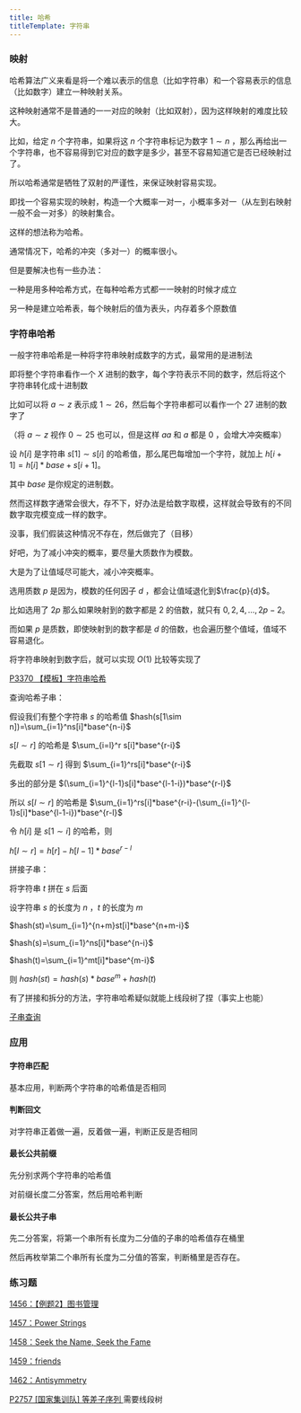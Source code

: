 ```yaml
---
title: 哈希
titleTemplate: 字符串
---
```


### 映射

哈希算法广义来看是将一个难以表示的信息（比如字符串）和一个容易表示的信息（比如数字）建立一种映射关系。

这种映射通常不是普通的一一对应的映射（比如双射），因为这样映射的难度比较大。

比如，给定 $n$ 个字符串，如果将这 $n$ 个字符串标记为数字 $1\sim n$ ，那么再给出一个字符串，也不容易得到它对应的数字是多少，甚至不容易知道它是否已经映射过了。

所以哈希通常是牺牲了双射的严谨性，来保证映射容易实现。

即找一个容易实现的映射，构造一个大概率一对一，小概率多对一（从左到右映射一般不会一对多）的映射集合。

这样的想法称为哈希。

通常情况下，哈希的冲突（多对一）的概率很小。

但是要解决也有一些办法：

一种是用多种哈希方式，在每种哈希方式都一一映射的时候才成立

另一种是建立哈希表，每个映射后的值为表头，内存着多个原数值

### 字符串哈希

一般字符串哈希是一种将字符串映射成数字的方式，最常用的是进制法

即将整个字符串看作一个 $X$ 进制的数字，每个字符表示不同的数字，然后将这个字符串转化成十进制数

比如可以将 $a\sim z$ 表示成 $1\sim 26$，然后每个字符串都可以看作一个 $27$ 进制的数字了

（将 $a\sim z$ 视作 $0\sim 25$ 也可以，但是这样 $aa$  和 $a$ 都是 $0$ ，会增大冲突概率）

设 $h[i]$ 是字符串 $s[1]\sim s[i]$ 的哈希值，那么尾巴每增加一个字符，就加上 $h[i+1]=h[i]*base+s[i+1]$。

其中 $base$ 是你规定的进制数。

然而这样数字通常会很大，存不下，好办法是给数字取模，这样就会导致有的不同数字取完模变成一样的数字。

没事，我们假装这种情况不存在，然后做完了（目移）

好吧，为了减小冲突的概率，要尽量大质数作为模数。

大是为了让值域尽可能大，减小冲突概率。

选用质数 $p$ 是因为，模数的任何因子 $d$ ，都会让值域退化到$\frac{p}{d}$。

比如选用了 $2p$ 那么如果映射到的数字都是 $2$ 的倍数，就只有 $0,2,4,…,2p-2$。

而如果 $p$ 是质数，即使映射到的数字都是 $d$ 的倍数，也会遍历整个值域，值域不容易退化。

将字符串映射到数字后，就可以实现 $O(1)$ 比较等实现了

[P3370 【模板】字符串哈希  ](https://www.luogu.com.cn/problem/P3370)

查询哈希子串：

假设我们有整个字符串 $s$ 的哈希值 $hash(s[1\sim n])=\sum_{i=1}^ns[i]*base^{n-i}$

$s[l\sim r]$ 的哈希是 $\sum_{i=l}^r s[i]*base^{r-i}$

先截取 $s[1\sim r]$ 得到 $\sum_{i=1}^rs[i]*base^{r-i}$

多出的部分是 $(\sum_{i=1}^{l-1}s[i]*base^{l-1-i})*base^{r-l}$

所以 $s[l\sim r]$ 的哈希是 $\sum_{i=1}^rs[i]*base^{r-i}-(\sum_{i=1}^{l-1}s[i]*base^{l-1-i})*base^{r-l}$

令 $h[i]$ 是 $s[1\sim i]$ 的哈希，则

$h[l\sim r]=h[r]-h[l-1]*base^{r-l}$ 

拼接子串：

将字符串 $t$ 拼在 $s$ 后面

设字符串 $s$ 的长度为 $n$ ，$t$ 的长度为 $m$

 $hash(st)=\sum_{i=1}^{n+m}st[i]*base^{n+m-i}$

 $hash(s)=\sum_{i=1}^ns[i]*base^{n-i}$

$hash(t)=\sum_{i=1}^mt[i]*base^{m-i}$

则 $hash(st)=hash(s)*base^m+hash(t)$

有了拼接和拆分的方法，字符串哈希疑似就能上线段树了捏（事实上也能）

[子串查询](https://ac.nowcoder.com/acm/contest/28576/A)

### 应用

#### 字符串匹配

基本应用，判断两个字符串的哈希值是否相同

#### 判断回文

对字符串正着做一遍，反着做一遍，判断正反是否相同

#### 最长公共前缀

先分别求两个字符串的哈希值

对前缀长度二分答案，然后用哈希判断

#### 最长公共子串

先二分答案，将第一个串所有长度为二分值的子串的哈希值存在桶里

然后再枚举第二个串所有长度为二分值的答案，判断桶里是否存在。

### 练习题

[1456：【例题2】图书管理](http://ybt.ssoier.cn:8088/problem_show.php?pid=1456) 

[1457：Power Strings](http://ybt.ssoier.cn:8088/problem_show.php?pid=1457)

[1458：Seek the Name, Seek the Fame](http://ybt.ssoier.cn:8088/problem_show.php?pid=1458)

[1459：friends](http://ybt.ssoier.cn:8088/problem_show.php?pid=1459)

[1462：Antisymmetry](http://ybt.ssoier.cn:8088/problem_show.php?pid=1462)

[P2757 [国家集训队] 等差子序列  ](https://www.luogu.com.cn/problem/P2757) 需要线段树